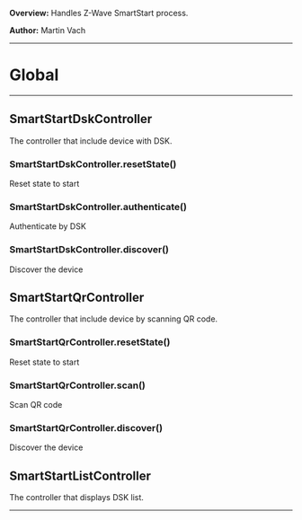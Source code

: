 **Overview:** Handles Z-Wave SmartStart process.



**Author:** Martin Vach




* * *

# Global





* * *

## SmartStartDskController
The controller that include device with DSK.

### SmartStartDskController.resetState() 

Reset state to start


### SmartStartDskController.authenticate() 

Authenticate by DSK


### SmartStartDskController.discover() 

Discover the device



## SmartStartQrController
The controller that include device by scanning QR code.

### SmartStartQrController.resetState() 

Reset state to start


### SmartStartQrController.scan() 

Scan QR code


### SmartStartQrController.discover() 

Discover the device



## SmartStartListController
The controller that displays DSK list.



* * *
